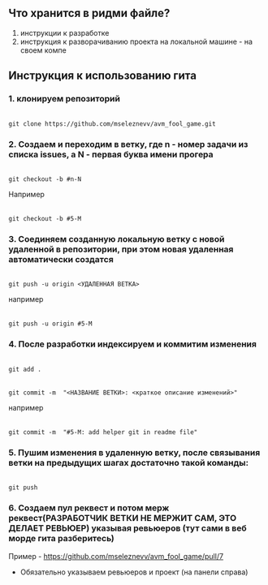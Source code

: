 ## Что хранится в ридми файле?
1. инструкции к разработке
2. инструкция к разворачиванию проекта на локальной машине - на своем компе

## Инструкция к использованию гита

### 1. клонируем репозиторий
######
    git clone https://github.com/mseleznevv/avm_fool_game.git

### 2. Создаем и переходим в ветку, где n - номер задачи из списка issues, а N - первая буква имени прогера
######
    git checkout -b #n-N

Например
######
    git checkout -b #5-M

### 3. Соединяем созданную локальную ветку с новой удаленной в репозитории, при этом новая удаленная автоматически создатся
######
    git push -u origin <УДАЛЕННАЯ ВЕТКА>

например

######
    git push -u origin #5-M

### 4. После разработки индексируем и коммитим изменения
######
    git add .
######
    git commit -m  "<НАЗВАНИЕ ВЕТКИ>: <краткое описание изменений>"

например
######
    git commit -m  "#5-M: add helper git in readme file"

### 5. Пушим изменения в удаленную ветку, после связывания ветки на предыдущих шагах достаточно такой команды:
######
    git push

### 6. Создаем пул реквест и потом мерж реквест(РАЗРАБОТЧИК ВЕТКИ НЕ МЕРЖИТ САМ, ЭТО ДЕЛАЕТ РЕВЬЮЕР) указывая ревьюеров (тут сами в веб морде гита разберитесь)

Пример - https://github.com/mseleznevv/avm_fool_game/pull/7

* Обязательно указываем ревьюеров и проект (на панели справа)